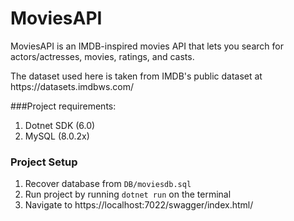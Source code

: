 <h1>MoviesAPI</h1>
<p>
    MoviesAPI is an IMDB-inspired movies API that lets you 
    search for actors/actresses, movies, ratings, and casts.
</p>
<p>
    The dataset used here is taken from IMDB's public dataset
    at <a>https://datasets.imdbws.com/</a>
</p>

###Project requirements:
1. Dotnet SDK (6.0)
2. MySQL (8.0.2x)

### Project Setup
1. Recover database from `DB/moviesdb.sql`
2. Run project by running `dotnet run` on the terminal
3. Navigate to https://localhost:7022/swagger/index.html/